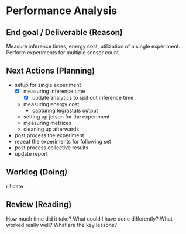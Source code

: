 # Performance Analysis 

## End goal / Deliverable (Reason)

  Measure inference times, energy cost, utilization of a single experiment. 
  Perform experiments for multiple sensor count. 

## Next Actions (Planning)

  * setup for single experiment  
    * [x] measuring inference time 
      * [x] update analytics to spit out inference time
    * measuring energy cost 
      * capturing tegrastats output 
    * setting up jetson for the experiment 
    * measuring metrices 
    * cleaning up afterwards 
  * post process the experiment 
  * repeat the experiments for following set  
  * post process collective results  
  * update report 



## Worklog (Doing) 
  r ! date


## Review (Reading)
  How much time did it take? 
  What could I have done differently? 
  What worked really well? 
  What are the key lessons? 
